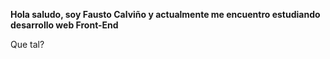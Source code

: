 **Hola saludo, soy Fausto Calviño y actualmente me encuentro estudiando desarrollo web Front-End**

Que tal?
